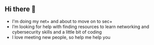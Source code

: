 ## Hi there 👋 
- I'm doing my net+ and about to move on to sec+
- I’m looking for help with finding resources to learn networking and cybersecurity skills and a little bit of coding
- I love meeting new people, so help me help you
<!--
**Switchem/Switchem** is a ✨ _special_ ✨ repository because its `README.md` (this file) appears on your GitHub profile.

Here are some ideas to get you started:

- 🔭 I’m currently working on getting my network+
- 🌱 I’m currently learning network+
- 🤔 I’m looking for help with finding resources to learn networking and cybersecurity skills and a little bit of coding 
- 💬 Ask me about why I'm intrested in cyber
- 📫 How to reach me: I'll reach you I'm batman
- 😄 Pronouns: call me he/him does not matter to me
- ⚡ Fun fact: I love meeting new people
-->
